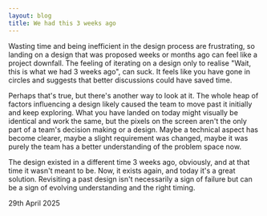 ```yaml
---
layout: blog
title: We had this 3 weeks ago
---
```


Wasting time and being inefficient in the design process are frustrating, so landing on a design that was proposed weeks or months ago can feel like a project downfall. The feeling of iterating on a design only to realise "Wait, this is what we had 3 weeks ago", can suck. It feels like you have gone in circles and suggests that better discussions could have saved time.

Perhaps that's true, but there's another way to look at it. The whole heap of factors influencing a design likely caused the team to move past it initially and keep exploring. What you have landed on today might visually be identical and work the same, but the pixels on the screen aren't the only part of a team's decision making or a design. Maybe a technical aspect has become clearer, maybe a slight requirement was changed, maybe it was purely the team has a better understanding of the problem space now. 

The design existed in a different time 3 weeks ago, obviously, and at that time it wasn't meant to be. Now, it exists again, and today it's a great solution. Revisiting a past design isn't necessarily a sign of failure but can be a sign of evolving understanding and the right timing.

29th April 2025
